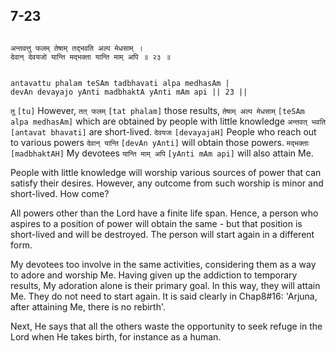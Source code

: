 ## 7-23


```shloka-sa

अन्तवत्तु फलम् तेषाम् तद्भवति अल्प मेधसाम् ।
देवान् देवयजो यान्ति मद्भक्ता यान्ति माम् अपि ॥ २३ ॥

```
```shloka-sa-hk

antavattu phalam teSAm tadbhavati alpa medhasAm |
devAn devayajo yAnti madbhaktA yAnti mAm api || 23 ||

```
`तु` `[tu]` However, `तत् फलम्` `[tat phalam]` those results, `तेषाम् अल्प मेधसाम्` `[teSAm alpa medhasAm]` which are obtained by people with little knowledge `अन्तवत् भवति` `[antavat bhavati]` are short-lived. `देवयजः` `[devayajaH]` People who reach out to various powers `देवान् यान्ति` `[devAn yAnti]` will obtain those powers. `मद्भक्ताः` `[madbhaktAH]` My devotees `यान्ति माम् अपि` `[yAnti mAm api]` will also attain Me.

People with little knowledge will worship various sources of power that can satisfy their desires. However, any outcome from such worship is minor and short-lived. How come?




All powers other than the Lord have a finite life span. Hence, a person who aspires to a position of power will obtain the same - but that position is short-lived and will be destroyed. The person will start again in a different form. 

My devotees too involve in the same activities, considering them as a way to adore and worship Me. Having given up the addiction to temporary results, My adoration alone is their primary goal. In this way, they will attain Me. They do not need to start again. It is said clearly in Chap8#16: 'Arjuna, after attaining Me, there is no rebirth'.

Next, He says that all the others waste the opportunity to seek refuge in the Lord when He takes birth, for instance as a human.



